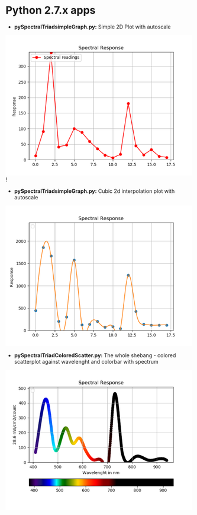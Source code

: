# Python 2.7.x apps

- **pySpectralTriadsimpleGraph.py:** Simple 2D Plot with autoscale <br>

![2D Plot](../docs/spectre_2dplot.png)!

- **pySpectralTriadsimpleGraph.py:** Cubic 2d interpolation plot with autoscale <br>

![2D Interpolated Plot](../docs/spectre_2dspline.png)

- **pySpectralTriadColoredScatter.py:** The whole shebang - colored scatterplot against wavelenght and colorbar with spectrum

![2D Colored Scatterplot](../docs/spectre_coloredscatter.png)
